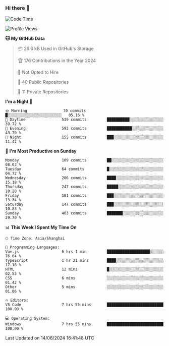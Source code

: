 ### Hi there 👋

<!--
**robinWongM/robinWongM** is a ✨ _special_ ✨ repository because its `README.md` (this file) appears on your GitHub profile.

Here are some ideas to get you started:

- 🔭 I’m currently working on ...
- 🌱 I’m currently learning ...
- 👯 I’m looking to collaborate on ...
- 🤔 I’m looking for help with ...
- 💬 Ask me about ...
- 📫 How to reach me: ...
- 😄 Pronouns: ...
- ⚡ Fun fact: ...
-->

<!--START_SECTION:waka-->
![Code Time](http://img.shields.io/badge/Code%20Time-252%20hrs%201%20min-blue)

![Profile Views](http://img.shields.io/badge/Profile%20Views-0-blue)

**🐱 My GitHub Data** 

> 📦 29.6 kB Used in GitHub's Storage 
 > 
> 🏆 176 Contributions in the Year 2024
 > 
> 🚫 Not Opted to Hire
 > 
> 📜 40 Public Repositories 
 > 
> 🔑 11 Private Repositories 
 > 
**I'm a Night 🦉** 

```text
🌞 Morning                70 commits          █░░░░░░░░░░░░░░░░░░░░░░░░   05.16 % 
🌆 Daytime                539 commits         ██████████░░░░░░░░░░░░░░░   39.72 % 
🌃 Evening                593 commits         ███████████░░░░░░░░░░░░░░   43.70 % 
🌙 Night                  155 commits         ███░░░░░░░░░░░░░░░░░░░░░░   11.42 % 
```
📅 **I'm Most Productive on Sunday** 

```text
Monday                   109 commits         ██░░░░░░░░░░░░░░░░░░░░░░░   08.03 % 
Tuesday                  64 commits          █░░░░░░░░░░░░░░░░░░░░░░░░   04.72 % 
Wednesday                206 commits         ████░░░░░░░░░░░░░░░░░░░░░   15.18 % 
Thursday                 247 commits         █████░░░░░░░░░░░░░░░░░░░░   18.20 % 
Friday                   181 commits         ███░░░░░░░░░░░░░░░░░░░░░░   13.34 % 
Saturday                 147 commits         ███░░░░░░░░░░░░░░░░░░░░░░   10.83 % 
Sunday                   403 commits         ███████░░░░░░░░░░░░░░░░░░   29.70 % 
```


📊 **This Week I Spent My Time On** 

```text
🕑︎ Time Zone: Asia/Shanghai

💬 Programming Languages: 
Vue.js                   6 hrs 1 min         ███████████████████░░░░░░   76.04 % 
TypeScript               1 hr 21 mins        ████░░░░░░░░░░░░░░░░░░░░░   17.18 % 
HTML                     12 mins             █░░░░░░░░░░░░░░░░░░░░░░░░   02.53 % 
CSS                      6 mins              ░░░░░░░░░░░░░░░░░░░░░░░░░   01.42 % 
Other                    5 mins              ░░░░░░░░░░░░░░░░░░░░░░░░░   01.06 % 

🔥 Editors: 
VS Code                  7 hrs 55 mins       █████████████████████████   100.00 % 

💻 Operating System: 
Windows                  7 hrs 55 mins       █████████████████████████   100.00 % 
```


 Last Updated on 14/06/2024 16:41:48 UTC
<!--END_SECTION:waka-->
